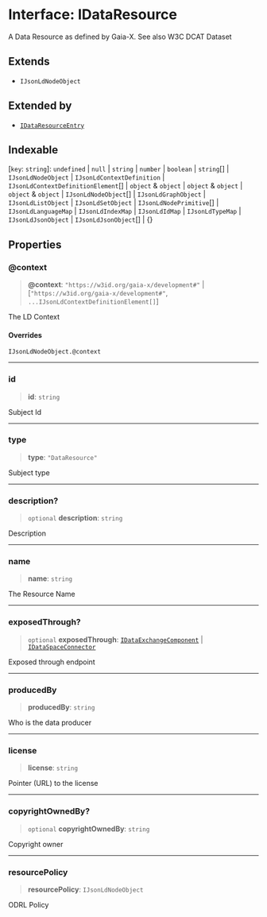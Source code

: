 # Interface: IDataResource

A Data Resource as defined by Gaia-X.
See also W3C DCAT Dataset

## Extends

- `IJsonLdNodeObject`

## Extended by

- [`IDataResourceEntry`](IDataResourceEntry.md)

## Indexable

\[`key`: `string`\]: `undefined` \| `null` \| `string` \| `number` \| `boolean` \| `string`[] \| `IJsonLdNodeObject` \| `IJsonLdContextDefinition` \| `IJsonLdContextDefinitionElement`[] \| `object` & `object` \| `object` & `object` \| `object` & `object` \| `IJsonLdNodeObject`[] \| `IJsonLdGraphObject` \| `IJsonLdListObject` \| `IJsonLdSetObject` \| `IJsonLdNodePrimitive`[] \| `IJsonLdLanguageMap` \| `IJsonLdIndexMap` \| `IJsonLdIdMap` \| `IJsonLdTypeMap` \| `IJsonLdJsonObject` \| `IJsonLdJsonObject`[] \| \{\}

## Properties

### @context

> **@context**: `"https://w3id.org/gaia-x/development#"` \| \[`"https://w3id.org/gaia-x/development#"`, `...IJsonLdContextDefinitionElement[]`\]

The LD Context

#### Overrides

`IJsonLdNodeObject.@context`

***

### id

> **id**: `string`

Subject Id

***

### type

> **type**: `"DataResource"`

Subject type

***

### description?

> `optional` **description**: `string`

Description

***

### name

> **name**: `string`

The Resource Name

***

### exposedThrough?

> `optional` **exposedThrough**: [`IDataExchangeComponent`](IDataExchangeComponent.md) \| [`IDataSpaceConnector`](IDataSpaceConnector.md)

Exposed through endpoint

***

### producedBy

> **producedBy**: `string`

Who is the data producer

***

### license

> **license**: `string`

Pointer (URL) to the license

***

### copyrightOwnedBy?

> `optional` **copyrightOwnedBy**: `string`

Copyright owner

***

### resourcePolicy

> **resourcePolicy**: `IJsonLdNodeObject`

ODRL Policy
